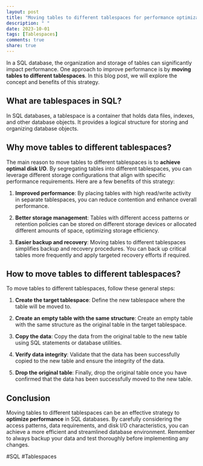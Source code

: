 ```yaml
---
layout: post
title: "Moving tables to different tablespaces for performance optimization in SQL"
description: " "
date: 2023-10-01
tags: [Tablespaces]
comments: true
share: true
---
```


In a SQL database, the organization and storage of tables can significantly impact performance. One approach to improve performance is by **moving tables to different tablespaces**. In this blog post, we will explore the concept and benefits of this strategy.

## What are tablespaces in SQL?

In SQL databases, a tablespace is a container that holds data files, indexes, and other database objects. It provides a logical structure for storing and organizing database objects.

## Why move tables to different tablespaces?

The main reason to move tables to different tablespaces is to **achieve optimal disk I/O**. By segregating tables into different tablespaces, you can leverage different storage configurations that align with specific performance requirements. Here are a few benefits of this strategy:

1. **Improved performance**: By placing tables with high read/write activity in separate tablespaces, you can reduce contention and enhance overall performance.

2. **Better storage management**: Tables with different access patterns or retention policies can be stored on different storage devices or allocated different amounts of space, optimizing storage efficiency.

3. **Easier backup and recovery**: Moving tables to different tablespaces simplifies backup and recovery procedures. You can back up critical tables more frequently and apply targeted recovery efforts if required.

## How to move tables to different tablespaces?

To move tables to different tablespaces, follow these general steps:

1. **Create the target tablespace**: Define the new tablespace where the table will be moved to.

2. **Create an empty table with the same structure**: Create an empty table with the same structure as the original table in the target tablespace.

3. **Copy the data**: Copy the data from the original table to the new table using SQL statements or database utilities.

4. **Verify data integrity**: Validate that the data has been successfully copied to the new table and ensure the integrity of the data.

5. **Drop the original table**: Finally, drop the original table once you have confirmed that the data has been successfully moved to the new table.

## Conclusion

Moving tables to different tablespaces can be an effective strategy to **optimize performance** in SQL databases. By carefully considering the access patterns, data requirements, and disk I/O characteristics, you can achieve a more efficient and streamlined database environment. Remember to always backup your data and test thoroughly before implementing any changes.

#SQL #Tablespaces